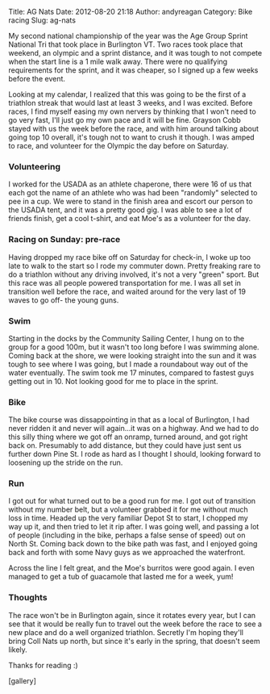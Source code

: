 Title: AG Nats
Date: 2012-08-20 21:18
Author: andyreagan
Category: Bike racing
Slug: ag-nats

My second national championship of the year was the Age Group Sprint
National Tri that took place in Burlington VT. Two races took place that
weekend, an olympic and a sprint distance, and it was tough to not
compete when the start line is a 1 mile walk away. There were no
qualifying requirements for the sprint, and it was cheaper, so I signed
up a few weeks before the event.

Looking at my calendar, I realized that this was going to be the first
of a triathlon streak that would last at least 3 weeks, and I was
excited. Before races, I find myself easing my own nervers by thinking
that I won't need to go very fast, I'll just go my own pace and it will
be fine. Grayson Cobb stayed with us the week before the race, and with
him around talking about going top 10 overall, it's tough not to want to
crush it though. I was amped to race, and volunteer for the Olympic the
day before on Saturday.

### Volunteering

I worked for the USADA as an athlete chaperone, there were 16 of us that
each got the name of an athlete who was had been "randomly" selected to
pee in a cup. We were to stand in the finish area and escort our person
to the USADA tent, and it was a pretty good gig. I was able to see a lot
of friends finish, get a cool t-shirt, and eat Moe's as a volunteer for
the day.

### Racing on Sunday: pre-race

Having dropped my race bike off on Saturday for check-in, I woke up too
late to walk to the start so I rode my commuter down. Pretty freaking
rare to do a triathlon without any driving involved, it's not a very
"green" sport. But this race was all people powered transportation for
me. I was all set in transition well before the race, and waited around
for the very last of 19 waves to go off- the young guns.

### Swim

Starting in the docks by the Community Sailing Center, I hung on to the
group for a good 100m, but it wasn't too long before I was swimming
alone. Coming back at the shore, we were looking straight into the sun
and it was tough to see where I was going, but I made a roundabout way
out of the water eventually. The swim took me 17 minutes, compared to
fastest guys getting out in 10. Not looking good for me to place in the
sprint.

### Bike

The bike course was dissappointing in that as a local of Burlington, I
had never ridden it and never will again...it was on a highway. And we
had to do this silly thing where we got off an onramp, turned around,
and got right back on. Presumably to add distance, but they could have
just sent us further down Pine St. I rode as hard as I thought I should,
looking forward to loosening up the stride on the run.

### Run

I got out for what turned out to be a good run for me. I got out of
transition without my number belt, but a volunteer grabbed it for me
without much loss in time. Headed up the very familiar Depot St to
start, I chopped my way up it, and then tried to let it rip after. I was
going well, and passing a lot of people (including in the bike, perhaps
a false sense of speed) out on North St. Coming back down to the bike
path was fast, and I enjoyed going back and forth with some Navy guys as
we approached the waterfront.

Across the line I felt great, and the Moe's burritos were good again. I
even managed to get a tub of guacamole that lasted me for a week, yum!

### Thoughts

The race won't be in Burlington again, since it rotates every year, but
I can see that it would be really fun to travel out the week before the
race to see a new place and do a well organized triathlon. Secretly I'm
hoping they'll bring Coll Nats up north, but since it's early in the
spring, that doesn't seem likely.

Thanks for reading :)

[gallery]
